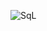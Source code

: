 <p><img align="left" src="https://github-readme-stats.vercel.app/api/top-langs?username=SqLait&show_icons=true&locale=en&layout=compact" alt="SqL" /></p>
